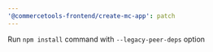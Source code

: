```yaml
---
'@commercetools-frontend/create-mc-app': patch
---
```


Run `npm install` command with `--legacy-peer-deps` option
